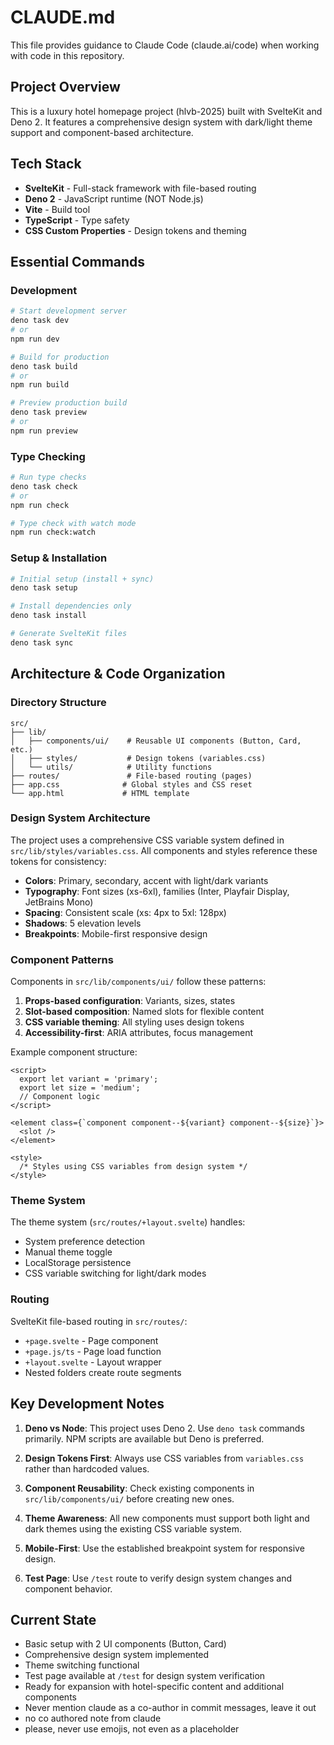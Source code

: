 # CLAUDE.md

This file provides guidance to Claude Code (claude.ai/code) when working with code in this repository.

## Project Overview

This is a luxury hotel homepage project (hlvb-2025) built with SvelteKit and Deno 2. It features a comprehensive design system with dark/light theme support and component-based architecture.

## Tech Stack

- **SvelteKit** - Full-stack framework with file-based routing
- **Deno 2** - JavaScript runtime (NOT Node.js)
- **Vite** - Build tool
- **TypeScript** - Type safety
- **CSS Custom Properties** - Design tokens and theming

## Essential Commands

### Development
```bash
# Start development server
deno task dev
# or
npm run dev

# Build for production
deno task build
# or
npm run build

# Preview production build
deno task preview
# or
npm run preview
```

### Type Checking
```bash
# Run type checks
deno task check
# or
npm run check

# Type check with watch mode
npm run check:watch
```

### Setup & Installation
```bash
# Initial setup (install + sync)
deno task setup

# Install dependencies only
deno task install

# Generate SvelteKit files
deno task sync
```

## Architecture & Code Organization

### Directory Structure
```
src/
├── lib/
│   ├── components/ui/    # Reusable UI components (Button, Card, etc.)
│   ├── styles/           # Design tokens (variables.css)
│   └── utils/            # Utility functions
├── routes/               # File-based routing (pages)
├── app.css              # Global styles and CSS reset
└── app.html             # HTML template
```

### Design System Architecture

The project uses a comprehensive CSS variable system defined in `src/lib/styles/variables.css`. All components and styles reference these tokens for consistency:

- **Colors**: Primary, secondary, accent with light/dark variants
- **Typography**: Font sizes (xs-6xl), families (Inter, Playfair Display, JetBrains Mono)
- **Spacing**: Consistent scale (xs: 4px to 5xl: 128px)
- **Shadows**: 5 elevation levels
- **Breakpoints**: Mobile-first responsive design

### Component Patterns

Components in `src/lib/components/ui/` follow these patterns:

1. **Props-based configuration**: Variants, sizes, states
2. **Slot-based composition**: Named slots for flexible content
3. **CSS variable theming**: All styling uses design tokens
4. **Accessibility-first**: ARIA attributes, focus management

Example component structure:
```svelte
<script>
  export let variant = 'primary';
  export let size = 'medium';
  // Component logic
</script>

<element class={`component component--${variant} component--${size}`}>
  <slot />
</element>

<style>
  /* Styles using CSS variables from design system */
</style>
```

### Theme System

The theme system (`src/routes/+layout.svelte`) handles:
- System preference detection
- Manual theme toggle
- LocalStorage persistence
- CSS variable switching for light/dark modes

### Routing

SvelteKit file-based routing in `src/routes/`:
- `+page.svelte` - Page component
- `+page.js/ts` - Page load function
- `+layout.svelte` - Layout wrapper
- Nested folders create route segments

## Key Development Notes

1. **Deno vs Node**: This project uses Deno 2. Use `deno task` commands primarily. NPM scripts are available but Deno is preferred.

2. **Design Tokens First**: Always use CSS variables from `variables.css` rather than hardcoded values.

3. **Component Reusability**: Check existing components in `src/lib/components/ui/` before creating new ones.

4. **Theme Awareness**: All new components must support both light and dark themes using the existing CSS variable system.

5. **Mobile-First**: Use the established breakpoint system for responsive design.

6. **Test Page**: Use `/test` route to verify design system changes and component behavior.

## Current State

- Basic setup with 2 UI components (Button, Card)
- Comprehensive design system implemented
- Theme switching functional
- Test page available at `/test` for design system verification
- Ready for expansion with hotel-specific content and additional components
- Never mention claude as a co-author in commit messages, leave it out
- no co authored note from claude
- please, never use emojis, not even as a placeholder